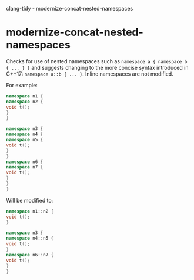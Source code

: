 clang-tidy - modernize-concat-nested-namespaces

</div>

# modernize-concat-nested-namespaces

Checks for use of nested namespaces such as
`namespace a { namespace b { ... } }` and suggests changing to the more
concise syntax introduced in C++17: `namespace a::b { ... }`. Inline
namespaces are not modified.

For example:

``` c++
namespace n1 {
namespace n2 {
void t();
}
}

namespace n3 {
namespace n4 {
namespace n5 {
void t();
}
}
namespace n6 {
namespace n7 {
void t();
}
}
}
```

Will be modified to:

``` c++
namespace n1::n2 {
void t();
}

namespace n3 {
namespace n4::n5 {
void t();
}
namespace n6::n7 {
void t();
}
}
```
